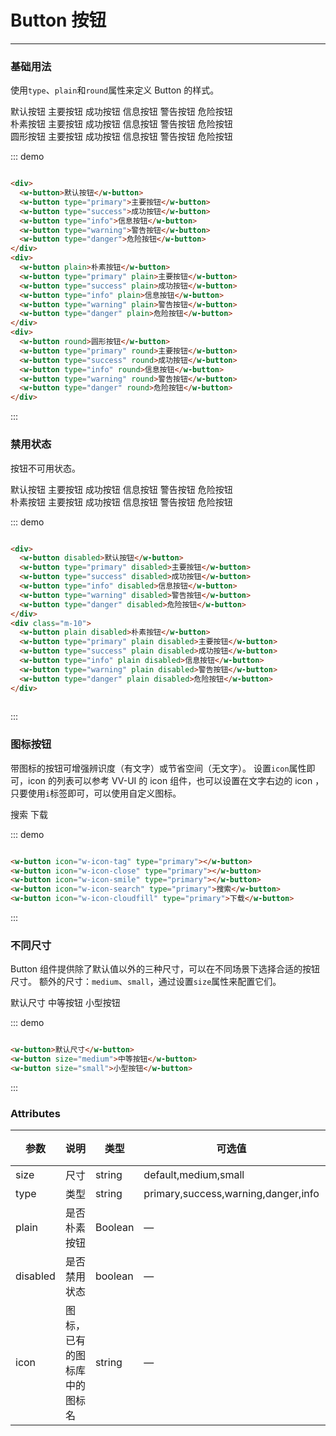 # Button 按钮
----
### 基础用法
使用```type```、```plain```和```round```属性来定义 Button 的样式。

<div class="demo-block">
  <div>
    <w-button>默认按钮</w-button>
    <w-button type="primary">主要按钮</w-button>
    <w-button type="success">成功按钮</w-button>
    <w-button type="info">信息按钮</w-button>
    <w-button type="warning">警告按钮</w-button>
    <w-button type="danger">危险按钮</w-button>
  </div>
  <div class="m-10">
    <w-button plain>朴素按钮</w-button>
    <w-button type="primary" plain>主要按钮</w-button>
    <w-button type="success" plain>成功按钮</w-button>
    <w-button type="info" plain>信息按钮</w-button>
    <w-button type="warning" plain>警告按钮</w-button>
    <w-button type="danger" plain>危险按钮</w-button>
  </div>
  <div class="m-10">
    <w-button round>圆形按钮</w-button>
    <w-button type="primary" round>主要按钮</w-button>
    <w-button type="success" round>成功按钮</w-button>
    <w-button type="info" round>信息按钮</w-button>
    <w-button type="warning" round>警告按钮</w-button>
    <w-button type="danger" round>危险按钮</w-button>
  </div>
</div>

::: demo
```html

<div>
  <w-button>默认按钮</w-button>
  <w-button type="primary">主要按钮</w-button>
  <w-button type="success">成功按钮</w-button>
  <w-button type="info">信息按钮</w-button>
  <w-button type="warning">警告按钮</w-button>
  <w-button type="danger">危险按钮</w-button>
</div>
<div>
  <w-button plain>朴素按钮</w-button>
  <w-button type="primary" plain>主要按钮</w-button>
  <w-button type="success" plain>成功按钮</w-button>
  <w-button type="info" plain>信息按钮</w-button>
  <w-button type="warning" plain>警告按钮</w-button>
  <w-button type="danger" plain>危险按钮</w-button>
</div>
<div>
  <w-button round>圆形按钮</w-button>
  <w-button type="primary" round>主要按钮</w-button>
  <w-button type="success" round>成功按钮</w-button>
  <w-button type="info" round>信息按钮</w-button>
  <w-button type="warning" round>警告按钮</w-button>
  <w-button type="danger" round>危险按钮</w-button>
</div>

```
:::

### 禁用状态

按钮不可用状态。

<div class="demo-block">
  <div>
    <w-button disabled>默认按钮</w-button>
    <w-button type="primary" disabled>主要按钮</w-button>
    <w-button type="success" disabled>成功按钮</w-button>
    <w-button type="info" disabled>信息按钮</w-button>
    <w-button type="warning" disabled>警告按钮</w-button>
    <w-button type="danger" disabled>危险按钮</w-button>
  </div>
  <div class="m-10">
    <w-button plain disabled>朴素按钮</w-button>
    <w-button type="primary" plain disabled>主要按钮</w-button>
    <w-button type="success" plain disabled>成功按钮</w-button>
    <w-button type="info" plain disabled>信息按钮</w-button>
    <w-button type="warning" plain disabled>警告按钮</w-button>
    <w-button type="danger" plain disabled>危险按钮</w-button>
  </div>
</div>

::: demo
```html

<div>
  <w-button disabled>默认按钮</w-button>
  <w-button type="primary" disabled>主要按钮</w-button>
  <w-button type="success" disabled>成功按钮</w-button>
  <w-button type="info" disabled>信息按钮</w-button>
  <w-button type="warning" disabled>警告按钮</w-button>
  <w-button type="danger" disabled>危险按钮</w-button>
</div>
<div class="m-10">
  <w-button plain disabled>朴素按钮</w-button>
  <w-button type="primary" plain disabled>主要按钮</w-button>
  <w-button type="success" plain disabled>成功按钮</w-button>
  <w-button type="info" plain disabled>信息按钮</w-button>
  <w-button type="warning" plain disabled>警告按钮</w-button>
  <w-button type="danger" plain disabled>危险按钮</w-button>
</div>
  
```
:::

### 图标按钮
带图标的按钮可增强辨识度（有文字）或节省空间（无文字）。
设置```icon```属性即可，icon 的列表可以参考 VV-UI 的 icon 组件，也可以设置在文字右边的 icon ，只要使用```i```标签即可，可以使用自定义图标。
<div class="demo-block">
  <w-button icon="w-icon-tag" type="primary"></w-button>
  <w-button icon="w-icon-close" type="primary"></w-button>
  <w-button icon="w-icon-smile" type="primary"></w-button>
  <w-button icon="w-icon-search" type="primary">搜索</w-button>
  <w-button icon="w-icon-cloudfill" type="primary">下载</w-button>
</div>

::: demo
```html

<w-button icon="w-icon-tag" type="primary"></w-button>
<w-button icon="w-icon-close" type="primary"></w-button>
<w-button icon="w-icon-smile" type="primary"></w-button>
<w-button icon="w-icon-search" type="primary">搜索</w-button>
<w-button icon="w-icon-cloudfill" type="primary">下载</w-button>

```
:::


### 不同尺寸

Button 组件提供除了默认值以外的三种尺寸，可以在不同场景下选择合适的按钮尺寸。
额外的尺寸：```medium```、```small```，通过设置```size```属性来配置它们。
<div class="demo-block">
  <w-button>默认尺寸</w-button>
  <w-button size="medium">中等按钮</w-button>
  <w-button size="small">小型按钮</w-button>
</div>

::: demo
```html

<w-button>默认尺寸</w-button>
<w-button size="medium">中等按钮</w-button>
<w-button size="small">小型按钮</w-button>

```
:::

### Attributes
| 参数      | 说明    | 类型      | 可选值       | 默认值   |
|---------- |-------- |---------- |-------------  |-------- |
| size     | 尺寸   | string  |   default,medium,small            |    —     |
| type     | 类型   | string    |   primary,success,warning,danger,info |     —    |
| plain     | 是否朴素按钮   | Boolean    | — | false   |
| disabled  | 是否禁用状态    | boolean   | —   | false   |
| icon  | 图标，已有的图标库中的图标名 | string   |  —  |  —  |
